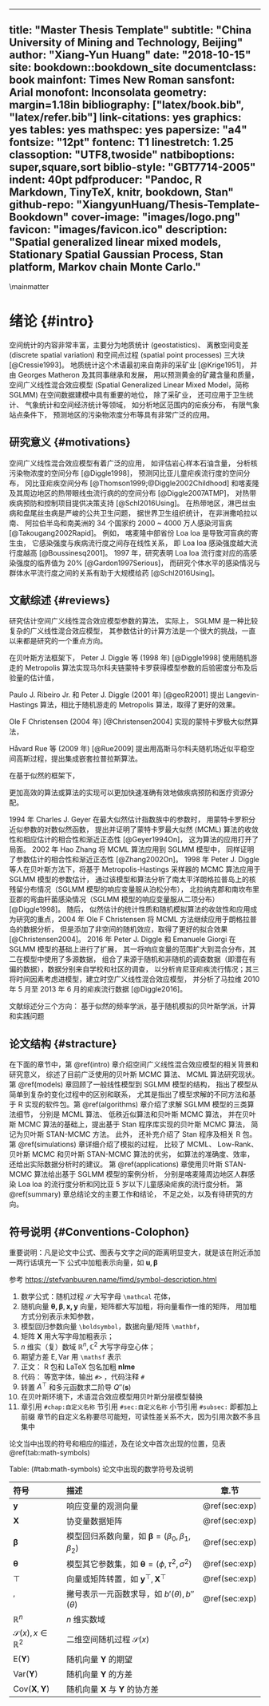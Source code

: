 
---
title: "Master Thesis Template"
subtitle: "China University of Mining and Technology, Beijing"
author: "Xiang-Yun Huang"
date: "2018-10-15"
site: bookdown::bookdown_site
documentclass: book
mainfont: Times New Roman
sansfont: Arial
monofont: Inconsolata
geometry: margin=1.18in
bibliography: ["latex/book.bib", "latex/refer.bib"]
link-citations: yes
graphics: yes
tables: yes
mathspec: yes
papersize: "a4"
fontsize: "12pt"
fontenc: T1
linestretch: 1.25
classoption: "UTF8,twoside"
natbiboptions: super,square,sort
biblio-style: "GBT7714-2005"
indent: 40pt
pdfproducer: "Pandoc, R Markdown, TinyTeX, knitr, bookdown, Stan"
github-repo: "XiangyunHuang/Thesis-Template-Bookdown"
cover-image: "images/logo.png"
favicon: "images/favicon.ico"
description: "Spatial generalized linear mixed models, Stationary Spatial Gaussian Process, Stan platform, Markov chain Monte Carlo."
---

\mainmatter

# 绪论 {#intro}

空间统计的内容非常丰富，主要分为地质统计 (geostatistics)、 离散空间变差 (discrete spatial variation) 和空间点过程 (spatial point processes) 三大块 [@Cressie1993]。 地质统计这个术语最初来自南非的采矿业 [@Krige1951]， 并由 Georges Matheron 及其同事继承和发展， 用以预测黄金的矿藏含量和质量， 空间广义线性混合效应模型 (Spatial Generalized Linear Mixed Model，简称 SGLMM) 在空间数据建模中具有重要的地位， 除了采矿业， 还可应用于卫生统计、 气象统计和空间经济统计等领域， 如分析地区范围内的疟疾分布， 有限气象站点条件下， 预测地区的污染物浓度分布等具有非常广泛的应用。

## 研究意义 {#motivations}

空间广义线性混合效应模型有着广泛的应用， 如评估岩心样本石油含量， 分析核污染物浓度的空间分布 [@Diggle1998]， 预测冈比亚儿童疟疾流行度的空间分布， 冈比亚疟疾空间分布 [@Thomson1999;@Diggle2002Childhood] 和喀麦隆及其周边地区的热带眼线虫流行病的的空间分布 [@Diggle2007ATMP]， 对热带疾病预防和控制项目提供决策支持 [@Schl2016Using]。 在热带地区，淋巴丝虫病和盘尾丝虫病是严峻的公共卫生问题， 据世界卫生组织统计， 在非洲撒哈拉以南、 阿拉伯半岛和南美洲的 34 个国家约 2000 \~ 4000 万人感染河盲病 [@Takougang2002Rapid]。 例如， 喀麦隆中部省份 Loa loa 是导致河盲病的寄生虫， 它感染强度与疾病流行度之间存在线性关系， 即 Loa loa 感染强度越大流行度越高 [@Boussinesq2001]。 1997 年，研究表明 Loa loa 流行度对应的高感染强度的临界值为 20\% [@Gardon1997Serious]， 而研究个体水平的感染情况与群体水平流行度之间的关系有助于大规模给药 [@Schl2016Using]。 


## 文献综述 {#reviews}

研究估计空间广义线性混合效应模型参数的算法， 实际上， SGLMM 是一种比较复杂的广义线性混合效应模型， 其参数估计的计算方法是一个很大的挑战，一直以来都是研究的一个重点方向。

在贝叶斯方法框架下，
Peter J. Diggle 等 (1998 年) [@Diggle1998] 使用随机游走的 Metropolis 算法实现马尔科夫链蒙特卡罗获得模型参数的后验密度分布及后验量的估计值，

Paulo J. Ribeiro Jr. 和 Peter J. Diggle (2001 年) [@geoR2001] 提出 Langevin-Hastings 算法，相比于随机游走的 Metropolis 算法，取得了更好的效果。

Ole F Christensen (2004 年) [@Christensen2004] 实现的蒙特卡罗极大似然算法， 

Håvard Rue 等 (2009 年) [@Rue2009] 提出用高斯马尔科夫随机场近似平稳空间高斯过程，提出集成嵌套拉普拉斯算法。

在基于似然的框架下，

更加高效的算法或算法的实现可以更加快速准确有效地做疾病预防和医疗资源分配。

1994 年 Charles J. Geyer 在最大似然估计指数族中的参数时， 用蒙特卡罗积分近似参数的对数似然函数， 提出并证明了蒙特卡罗最大似然 (MCML) 算法的收敛性和相应估计的相合性和渐近正态性 [@Geyer1994On]， 这为算法的应用打开了局面。 2002 年 Hao Zhang 将 MCML 算法应用到 SGLMM 模型中， 同样证明了参数估计的相合性和渐近正态性 [@Zhang2002On]。 1998 年 Peter J. Diggle 等人在贝叶斯方法下，将基于 Metropolis-Hastings 采样器的 MCMC 算法应用于 SGLMM 模型的参数估计， 通过该模型和算法分析了南太平洋朗格拉普岛上的核残留分布情况（SGLMM 模型的响应变量服从泊松分布）， 北拉纳克郡和南坎布里亚郡的弯曲杆菌感染情况（SGLMM 模型的响应变量服从二项分布）[@Diggle1998]。 随后， 似然估计的统计性质和随机模拟算法的收敛性和应用成为研究的重点，2004 年 Ole F Christensen 将 MCML 方法继续应用于朗格拉普岛的数据分析， 但是添加了非空间的随机效应，取得了更好的拟合效果 [@Christensen2004]。 2016 年 Peter J. Diggle 和 Emanuele Giorgi 在 SGLMM 模型的基础上进行了扩展， 其一将响应变量的范围扩大到混合分布，其二在模型中使用了多源数据， 组合了来源于随机和非随机的调查数据（即潜在有偏的数据），数据分别来自学校和社区的调查， 以分析肯尼亚疟疾流行情况；其三将时间因素考虑进模型，建立时空广义线性混合效应模型， 并分析了马拉维 2010 年 5 月至 2013 年 6 月的疟疾流行数据 [@Diggle2016]。

<!-- 近年来，在大数据的背景下， 寻求高效的算法成为一个新的方向，2009 年 Rue 等人提出基于近似贝叶斯推断的集成嵌套拉普拉斯算法，简称 INLA[@INLA2009]， 并将其应用于空间数据建模[@INLA2015]，还推广到一般的贝叶斯计算[@INLA2017]。2013年，Liang 等人将重抽样的技术用于大规模地质统计数据分析，相比贝叶斯方法[@Diggle1998]，它可以更加快速地获得准确的结果[@Resampling2013]。同时， 涉及空间数据分析和建模的书籍也越来越多， 用于空间数据分析的分层模型[@Banerjee2015]和基于 `R-INLA` 软件的空间和时空贝叶斯模型 [@Blangiardo2015]。 -->
<!-- 2016 年 Bonat 和 Ribeiro Jr. 综合比较了 MCML、贝叶斯 MCMC 和 近似拉普拉斯算法 方法 [@Bonat2016Practical]。 -->


文献综述分三个方向： 基于似然的频率学派，基于随机模拟的贝叶斯学派，计算和实践问题



## 论文结构 {#stracture}

在下面的章节中，第 \@ref(intro) 章介绍空间广义线性混合效应模型的相关背景和研究意义， 综述了目前广泛使用的贝叶斯 MCMC 算法、 MCML 算法研究现状。 第 \@ref(models) 章回顾了一般线性模型到 SGLMM 模型的结构， 指出了模型从简单到复杂的变化过程中的区别和联系， 尤其是指出了模型求解的不同方法和基于 R 实现的软件包。第 \@ref(algorithms) 章介绍了求解 SGLMM 模型的三类算法细节， 分别是 MCML 算法、 低秩近似算法和贝叶斯 MCMC 算法， 并在贝叶斯 MCMC 算法的基础上，提出基于 Stan 程序库实现的贝叶斯 MCMC 算法， 简记为贝叶斯 STAN-MCMC 方法。 此外， 还补充介绍了 Stan 程序及相关 R 包。 第 \@ref(simulations) 章详细介绍了模拟的过程， 比较了 MCML、 Low-Rank、 贝叶斯 MCMC 和贝叶斯 STAN-MCMC 算法的优劣， 如算法的准确度、效率， 还给出实际数据分析时的建议。 第 \@ref(applications) 章使用贝叶斯 STAN-MCMC 算法给出基于 SGLMM 模型的案例分析， 分别是喀麦隆周边地区人群感染 Loa loa 的流行度分析和冈比亚 5 岁以下儿童感染疟疾的流行度分析。 第 \@ref(summary) 章总结论文的主要工作和结论， 不足之处，以及有待研究的方向。


## 符号说明 {#Conventions-Colophon}

重要说明：凡是论文中公式、图表与文字之间的距离明显变大，就是该在附近添加一两行话填充一下
公式中加粗表示向量，如 $\mathbf{u},\boldsymbol{\beta}$

参考 <https://stefvanbuuren.name/fimd/symbol-description.html>

1. 数学公式：随机过程 $\mathcal{S}$ 大写字母 `\mathcal` 花体，
2. 随机向量 $\boldsymbol{\theta,\beta},\mathbf{x,y}$ 向量，矩阵都大写加粗，将向量看作一维的矩阵， 用加粗方式分别表示未知参数，
1. 模型回归参数向量 `\boldsymbol`，数据向量/矩阵 `\mathbf`，
1. 矩阵 $\mathbf{X}$ 用大写字母加粗表示；
1. $n$ 维实（复）数域 $\mathbb{R}^n, \mathbb{C}^2$ 大写字母空心体；
1. 期望方差 $\mathsf{E,Var}$ 用 `\mathsf` 表示
2. 正文： R 包和 LaTeX 包名加粗 **nlme**
3. 代码： 等宽字体，输出 `#>` ，代码注释 `#`
4. 转置 $A^{\top}$ 和多元函数求二阶导 $Q''(\mathbf{s})$ 
6. 在贝叶斯环境下，术语混合效应模型用贝叶斯分层模型替换
7. 章引用 `#chap:自定义名称` 节引用 `#sec:自定义名称` 小节引用 `#subsec:` 即都加上前缀 章节的自定义名称要尽可能短，可读性差关系不大，因为引用次数不多且集中

论文当中出现的符号和相应的描述，及在论文中首次出现的位置，见表 \@ref(tab:math-symbols)

Table: (\#tab:math-symbols) 论文中出现的数学符号及说明

|符号         | 描述                                                  | 章.节      |
|:------------|:------------------------------------------------------|:----------:|
| $\mathbf{y}$                           | 响应变量的观测向量                                                     | \@ref(sec:exp) |
| $\mathbf{X}$                           | 协变量数据矩阵                                                         | \@ref(sec:exp) |
| $\boldsymbol{\beta}$                   | 模型回归系数向量，如 $\boldsymbol{\beta} = (\beta_0,\beta_1,\beta_2)$  | \@ref(sec:exp) |
| $\boldsymbol{\theta}$                  | 模型其它参数集，如 $\boldsymbol{\theta} = (\phi,\tau^2,\sigma^2)$      | \@ref(sec:exp) |
| $\top$                                 | 向量或矩阵转置，如 $\mathbf{y}^{\top},\mathbf{X}^\top$                 | \@ref(sec:exp) |
| $'$                                    | 撇号表示一元函数求导，如 $b'(\theta),b''(\theta)$                      | \@ref(sec:exp) |
| $\mathbb{R}^n$                         | $n$ 维实数域                                                           |                |
| $\mathcal{S}(x),x \in \mathbb{R}^2$    | 二维空间随机过程 $\mathcal{S}(x)$                                      |                |
| $\mathsf{E}(\mathbf{Y})$               | 随机向量 $\mathbf{Y}$ 的期望                                           |                |
| $\mathsf{Var}(\mathbf{Y})$             | 随机向量 $\mathbf{Y}$ 的方差                                           |                |
| $\mathsf{Cov}(\mathbf{X},\mathbf{Y})$  | 随机向量 $\mathbf{X}$ 与 $\mathbf{Y}$ 的协方差                         |                |

